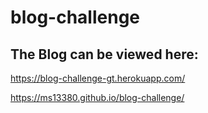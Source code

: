 # blog-challenge
## The Blog can be viewed here:
https://blog-challenge-gt.herokuapp.com/

https://ms13380.github.io/blog-challenge/
